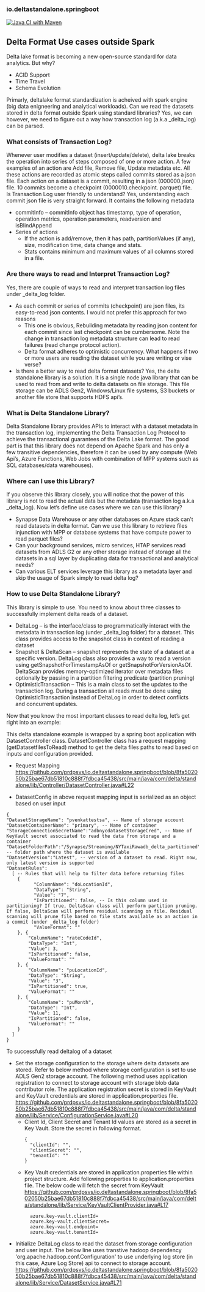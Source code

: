 ### io.deltastandalone.springboot

[![Java CI with Maven](https://github.com/prdpsvs/io.deltastandalone.springboot/actions/workflows/maven.yml/badge.svg?branch=main)](https://github.com/prdpsvs/io.deltastandalone.springboot/actions/workflows/maven.yml)

## Delta Format Use cases outside Spark

Delta lake format is becoming a new open-source standard for data analytics. But why?
* ACID Support
* Time Travel
* Schema Evolution

Primarly, deltalake format standardization is acheived with spark engine (big data enigneering and analytical workloads). Can we read the datasets stored in delta format outside Spark using standard libraries? Yes, we can however, we need to figure out a way how transaction log (a.k.a _delta_log) can be parsed.

### What consists of Transaction Log?
Whenever user modifies a dataset (insert/update/delete), delta lake breaks the operation into series of steps composed of one or more action. A few examples of an action are Add file, Remove file, Update metadata etc. All these actions are recorded as atomic steps called commits stored as a json file. Each action on a dataset is a commit, resulting in a json (000000.json) file. 10 commits become a checkpoint (0000010.checkpoint. parquet) file.  
Is Transaction Log user friendly to understand?
Yes, understanding each commit json file is very straight forward. It contains the following metadata
* commitInfo – commitInfo object has timestamp, type of operation, operation metrics, operation parameters, readversion and isBlindAppend
* Series of actions
  -	If the action is add/remove, then it has path, partitionValues (if any), size, modification time, data change and stats.
  -	Stats contains minimum and maximum values of all columns stored in a file.

### Are there ways to read and Interpret Transaction Log?
Yes, there are couple of ways to read and interpret transaction log files under _delta_log folder.
* As each commit or series of commits (checkpoint) are json files, its easy-to-read json contents. I would not prefer this approach for two reasons 
  - This one is obvious, Rebuilding metadata by reading json content for each commit since last checkpoint can be cumbersome. Note the change in transaction log     metadata structure can lead to read failures (read change protocol action).
  - Delta format adheres to optimistic concurrency. What happens if two or more users are reading the dataset while you are writing or vise verse?
* Is there a better way to read delta format datasets? Yes, the delta standalone library is a solution. It is a single node java library that can be used to read from and write to delta datasets on file storage. This file storage can be ADLS Gen2, Windows/Linux file systems, S3 buckets or another file store that supports HDFS api’s.

### What is Delta Standalone Library?

Delta Standalone library provides APIs to interact with a dataset metadata in the transaction log, implementing the Delta Transaction Log Protocol to achieve the transactional guarantees of the Delta Lake format. The good part is that this library does not depend on Apache Spark and has only a few transitive dependencies, therefore it can be used by any compute (Web Api’s, Azure Functions, Web Jobs with combination of MPP systems such as SQL databases/data warehouses).

### Where can I use this Library?
If you observe this library closely, you will notice that the power of this library is not to read the actual data but the metadata (transaction log a.k.a _delta_log). Now let’s define use cases where we can use this library?
* Synapse Data Warehouse or any other databases on Azure stack can’t read datasets in delta format. Can we use this library to retrieve files injunction with MPP or database systems that have compute power to read parquet files? 
* Can your background services, micro services, HTAP services read datasets from ADLS G2 or any other storage instead of storage all the datasets in a sql layer by duplicating data for transactional and analytical needs?
* Can various ELT services leverage this library as a metadata layer and skip the usage of Spark simply to read delta log?

### How to use Delta Standalone Library?

This library is simple to use. You need to know about three classes to successfully implement delta reads of a dataset.
* DeltaLog – is the interface/class to programmatically interact with the metadata in transaction log (under _delta_log folder) for a dataset. This class provides access to the snapshot class in context of reading a dataset 
* Snapshot & DeltaScan – snapshot represents the state of a dataset at a specific version. DeltaLog class also provides a way to read a version using getSnapshotForTimestampAsOf or getSnapshotForVersionAsOf. DeltaScan provides memory-optimized iterator over metadata files optionally by passing in a partition filtering predicate (partition pruning)
* OptimisticTransaction – This is a main class to set the updates to the transaction log. During a transaction all reads must be done using OptimisticTransaction instead of DeltaLog in order to detect conflicts and concurrent updates.

Now that you know the most important classes to read delta log, let’s get right into an example:

This delta standalone example is wrapped by a spring boot application with DatasetController class. DatasetController class has a request mapping (getDatasetfilesToRead) method to get the delta files paths to read based on inputs and configuration provided.

* Request Mapping
https://github.com/prdpsvs/io.deltastandalone.springboot/blob/8fa502050b25bae67db51810c888f7fdbca45438/src/main/java/com/delta/standalone/lib/Controller/DatasetController.java#L22

* DatasetConfig in above request mapping input is serialized as an object based on user input
```
{
"DatasetStorageName": "pvenkattestsa", -- Name of storage account
"DatasetContainerName": "primary", -- Name of container
"StorageConnectionSecretName":"adbnycdatasetStorageCred", -- Name of KeyVault secret associated to read the data from storage and a container
"DatasetFolderPath":"/Synapse/Streaming/NYTaxiRawadb_delta_partitioned", -- folder path where the dataset is available
"DatasetVersion":"Latest", -- version of a dataset to read. Right now, only latest version is supported
"DatasetRules": 
  [ -- Rules that will help to filter data before returning files
    {
          "ColumnName": "doLocationId",
          "DataType": "String",
          "Value": "7",
          "IsPartitioned": false, -- Is this column used in partitioning? If true, DeltaScan class will perform partition pruning. If false, DeltaScan will perform residual scanning on file. Residual scanning will prune file based on file stats available as an action in a commit (under _delta_log folder)
          "ValueFormat": ""
    }, {
        "ColumnName": "rateCodeId",
        "DataType": "Int",
        "Value": 3,
        "IsPartitioned": false, 
        "ValueFormat": ""
    }, {
        "ColumnName": "puLocationId",
        "DataType": "String",
        "Value": "3",
        "IsPartitioned": true,
        "ValueFormat": ""
    }, {
        "ColumnName": "puMonth",
        "DataType": "Int",
        "Value": 11,
        "IsPartitioned": false,
        "ValueFormat": ""
    }
  ]
}
```
To successfully read deltalog of a dataset

* Set the storage configuration to the storage where delta datasets are stored. Refer to below method where storage configuration is set to use ADLS Gen2 storage account. The following method uses application registration to connect to storage account with storage blob data contributor role. The application registration secret is stored in KeyVault and KeyVault credentials are stored in application.properties file.
https://github.com/prdpsvs/io.deltastandalone.springboot/blob/8fa502050b25bae67db51810c888f7fdbca45438/src/main/java/com/delta/standalone/lib/Service/ConfigurationService.java#L20
  - Client Id, Client Secret and Tenant Id values are stored as a secret in Key Vault. Store the secret in following format.
    ```
    {
      "clientId": "",
      "clientSecret": "",
      "tenantId": ""
    }
    ```
  - Key Vault credentials are stored in application.properties file within project structure. Add following properties to application.properties file. The below code will fetch the secret from KeyVault
https://github.com/prdpsvs/io.deltastandalone.springboot/blob/8fa502050b25bae67db51810c888f7fdbca45438/src/main/java/com/delta/standalone/lib/Service/KeyVaultClientProvider.java#L17
    ```
      azure.key-vault.clientId=  
      azure.key-vault.clientSecret=  
      azure.key-vault.endpoint=  
      azure.key-vault.tenantId= 
    ```
* Initialize DeltaLog class to read the dataset from storage configuration and user input. The below line uses transtive hadoop dependency 'org.apache.hadoop.conf.Configuration' to use underlying log store (in this case, Azure Log Store) api to connect to storage account.
https://github.com/prdpsvs/io.deltastandalone.springboot/blob/8fa502050b25bae67db51810c888f7fdbca45438/src/main/java/com/delta/standalone/lib/Service/DatasetService.java#L71
  




